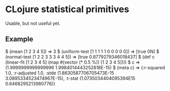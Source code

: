 # CLojure statistical primitives

Usable, but not useful yet.


## Example

$ (mean [1 2 3 4 5]) => 3
$ (uniform-test [1 1 1 1 1 0 0 0 0 0]) =>  [true 0N]
$ (normal-test [1 2 2 3 3 3 4 4 5]) => [true 0.8779279346018437]
$ (def c (linear-fit [1 2 3 4 5] (map #(vector (* 0.5 %)) [1 2 3 4 5])))
$ c => (1.9999999999999996 1.9984014443252818E-15)
$ (meta c) => {:r-squared 1.0, :r-adjusted 1.0, :stde (1.8630587706705473E-15 3.0895334523474967E-15), :t-stat (1.0735034404095394E15 0.6468295213980776)}







